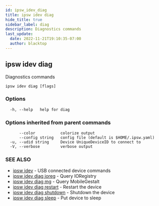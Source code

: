 ```yaml
---
id: ipsw_idev_diag
title: ipsw idev diag
hide_title: true
sidebar_label: diag
description: Diagnostics commands
last_update:
  date: 2022-11-21T19:10:35-07:00
  author: blacktop
---
```

## ipsw idev diag

Diagnostics commands

```
ipsw idev diag [flags]
```

### Options

```
  -h, --help   help for diag
```

### Options inherited from parent commands

```
      --color           colorize output
      --config string   config file (default is $HOME/.ipsw.yaml)
  -u, --udid string     Device UniqueDeviceID to connect to
  -V, --verbose         verbose output
```

### SEE ALSO

* [ipsw idev](/docs/cli/diag/ipsw_idev)	 - USB connected device commands
* [ipsw idev diag ioreg](/docs/cli/diag/ipsw_idev_diag_ioreg)	 - Query IORegistry
* [ipsw idev diag mg](/docs/cli/diag/ipsw_idev_diag_mg)	 - Query MobileGestalt
* [ipsw idev diag restart](/docs/cli/diag/ipsw_idev_diag_restart)	 - Restart the device
* [ipsw idev diag shutdown](/docs/cli/diag/ipsw_idev_diag_shutdown)	 - Shutdown the device
* [ipsw idev diag sleep](/docs/cli/diag/ipsw_idev_diag_sleep)	 - Put device to sleep

